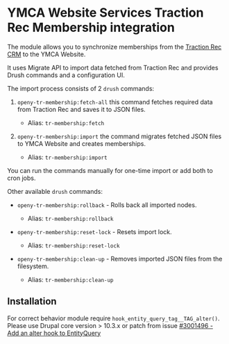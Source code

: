 # YMCA Website Services Traction Rec Membership integration

The module allows you to synchronize memberships from the
[Traction Rec CRM](https://www.tractionrec.com) to the YMCA Website.

It uses Migrate API to import data fetched from Traction Rec and provides Drush commands and a configuration UI.

The import process consists of 2 `drush` commands:

1. `openy-tr-membership:fetch-all` this command fetches required data from Traction Rec and saves it to JSON files.
   - Alias: `tr-membership:fetch`

2. `openy-tr-membership:import` the command migrates fetched JSON files to YMCA Website and creates memberships.
   - Alias: `tr-membership:import`

You can run the commands manually for one-time import or add both to cron jobs.

Other available `drush` commands:
* `openy-tr-membership:rollback` - Rolls back all imported nodes.
  * Alias: `tr-membership:rollback`

* `openy-tr-membership:reset-lock` - Resets import lock.
  * Alias: `tr-membership:reset-lock`

* `openy-tr-membership:clean-up` - Removes imported JSON files from the filesystem.
  * Alias: `tr-membership:clean-up`


## Installation
For correct behavior module require `hook_entity_query_tag__TAG_alter()`.
Please use Drupal core version > 10.3.x or patch from issue [#3001496 - Add an alter hook to EntityQuery](https://www.drupal.org/node/3001496)
